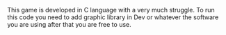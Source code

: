 This game is developed in C language with a very much struggle.
To run this code you need to add graphic library in Dev or whatever the software you are using after that you are free to use.

